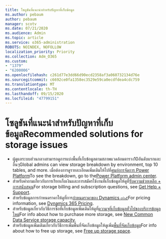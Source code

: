 ```yaml
---
title: โซลูชันที่แนะนำสำหรับปัญหาที่เก็บข้อมูล
ms.author: pebaum
author: pebaum
manager: scotv
ms.date: 07/21/2020
ms.audience: Admin
ms.topic: article
ms.service: o365-administration
ROBOTS: NOINDEX, NOFOLLOW
localization_priority: Priority
ms.collection: Adm_O365
ms.custom:
- "1379"
- "6200006"
ms.openlocfilehash: c261d77e3dd66d90ecd2358af3a060732134d76e
ms.sourcegitcommit: c6692ce0fa1358ec3529e59ca0ecdfdea4cdc759
ms.translationtype: MT
ms.contentlocale: th-TH
ms.lasthandoff: 09/15/2020
ms.locfileid: "47799151"
---
```

# <a name="recommended-solutions-for-storage-issues"></a><span data-ttu-id="3ad4b-102">โซลูชันที่แนะนำสำหรับปัญหาที่เก็บข้อมูล</span><span class="sxs-lookup"><span data-stu-id="3ad4b-102">Recommended solutions for storage issues</span></span>

- <span data-ttu-id="3ad4b-103">ผู้ดูแลระบบส่วนกลางสามารถดูการแบ่งพื้นที่เก็บข้อมูลตามสภาพแวดล้อมตาราง10อันดับแรกและอื่นๆ</span><span class="sxs-lookup"><span data-stu-id="3ad4b-103">Global admins can view storage breakdown by environment, top 10 tables, and more.</span></span> <span data-ttu-id="3ad4b-104">เมื่อต้องการดูรายละเอียดเพิ่มเติมให้ไปที่[ศูนย์การจัดการ Power Platform](https://admin.powerplatform.microsoft.com/analytics/d365ce)</span><span class="sxs-lookup"><span data-stu-id="3ad4b-104">To see the breakdown, go to the[Power Platform admin center](https://admin.powerplatform.microsoft.com/analytics/d365ce).</span></span> 
- <span data-ttu-id="3ad4b-105">สำหรับคำถามเกี่ยวกับการเรียกเก็บเงินและการสมัครใช้งานที่เก็บข้อมูลให้ดูที่[รับความช่วยเหลือ + การสนับสนุน](https://docs.microsoft.com/dynamics365/customer-engagement/admin/contact-information-microsoft-dynamics-365-online-billing-support)</span><span class="sxs-lookup"><span data-stu-id="3ad4b-105">For storage billing and subscription questions, see [Get Help + Support](https://docs.microsoft.com/dynamics365/customer-engagement/admin/contact-information-microsoft-dynamics-365-online-billing-support).</span></span>
- <span data-ttu-id="3ad4b-106">สำหรับข้อมูลการกำหนดราคาให้ดูที่การ[กำหนดราคาของ Dynamics ๓๖๕](https://dynamics.microsoft.com/pricing/)</span><span class="sxs-lookup"><span data-stu-id="3ad4b-106">For pricing information, see [Dynamics 365 Pricing](https://dynamics.microsoft.com/pricing/).</span></span>
- <span data-ttu-id="3ad4b-107">สำหรับข้อมูลเกี่ยวกับวิธีการซื้อที่เก็บข้อมูลเพิ่มเติมให้ดูที่[ความจุที่เก็บข้อมูลทั่วไปของบริการข้อมูลใหม่](https://go.microsoft.com/fwlink/p/?linkid=2010782)</span><span class="sxs-lookup"><span data-stu-id="3ad4b-107">For info about how to purchase more storage, see [New Common Data Service storage capacity](https://go.microsoft.com/fwlink/p/?linkid=2010782).</span></span>
- <span data-ttu-id="3ad4b-108">สำหรับข้อมูลเพิ่มเติมเกี่ยวกับวิธีการเพิ่มพื้นที่จัดเก็บข้อมูลให้ดูเพิ่ม[พื้นที่จัดเก็บข้อมูล](https://go.microsoft.com/fwlink/p/?linkid=2011105)</span><span class="sxs-lookup"><span data-stu-id="3ad4b-108">For info about how to free up storage, see [Free up storage space](https://go.microsoft.com/fwlink/p/?linkid=2011105).</span></span>